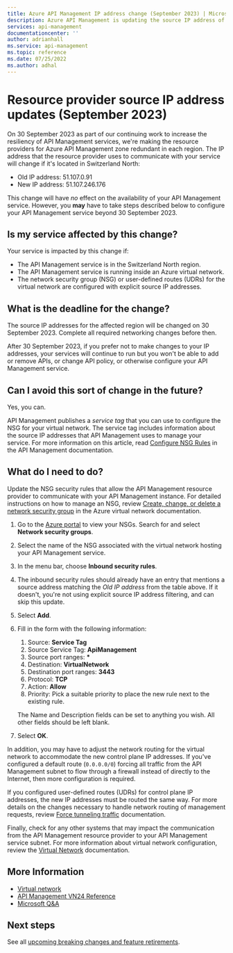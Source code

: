 ```yaml
---
title: Azure API Management IP address change (September 2023) | Microsoft Docs
description: Azure API Management is updating the source IP address of the resource provider in Switzerland North. If your service is hosted in a Microsoft Azure virtual network, you may need to update network settings to continue managing your service.
services: api-management
documentationcenter: ''
author: adrianhall
ms.service: api-management
ms.topic: reference
ms.date: 07/25/2022
ms.author: adhal
---
```


# Resource provider source IP address updates (September 2023)

On 30 September 2023 as part of our continuing work to increase the resiliency of API Management services, we're making the resource providers for Azure API Management zone redundant in each region. The IP address that the resource provider uses to communicate with your service will change if it's located in Switzerland North:

* Old IP address: 51.107.0.91
* New IP address: 51.107.246.176

This change will have *no* effect on the availability of your API Management service. However, you **may** have to take steps described below to configure your API Management service beyond 30 September 2023.

## Is my service affected by this change?

Your service is impacted by this change if:

* The API Management service is in the Switzerland North region.
* The API Management service is running inside an Azure virtual network.
* The network security group (NSG) or user-defined routes (UDRs) for the virtual network are configured with explicit source IP addresses.

## What is the deadline for the change?

The source IP addresses for the affected region will be changed on 30 September 2023. Complete all required networking changes before then.

After 30 September 2023, if you prefer not to make changes to your IP addresses, your services will continue to run but you won't be able to add or remove APIs, or change API policy, or otherwise configure your API Management service. 

## Can I avoid this sort of change in the future?

Yes, you can.

API Management publishes a _service tag_ that you can use to configure the NSG for your virtual network. The service tag includes information about the source IP addresses that API Management uses to manage your service. For more information on this article, read [Configure NSG Rules] in the API Management documentation.

## What do I need to do?

Update the NSG security rules that allow the API Management resource provider to communicate with your API Management instance. For detailed instructions on how to manage an NSG, review [Create, change, or delete a network security group] in the Azure virtual network documentation.

1. Go to the [Azure portal](https://portal.azure.com) to view your NSGs. Search for and select **Network security groups**.
2. Select the name of the NSG associated with the virtual network hosting your API Management service.
3. In the menu bar, choose **Inbound security rules**.
4. The inbound security rules should already have an entry that mentions a source address matching the _Old IP address_ from the table above. If it doesn't, you're not using explicit source IP address filtering, and can skip this update.
5. Select **Add**.
6. Fill in the form with the following information:
  
   1. Source: **Service Tag**
   2. Source Service Tag: **ApiManagement**
   3. Source port ranges: __*__
   4. Destination: **VirtualNetwork**
   5. Destination port ranges: **3443**
   6. Protocol: **TCP**
   7. Action: **Allow**
   8. Priority: Pick a suitable priority to place the new rule next to the existing rule.

   The Name and Description fields can be set to anything you wish. All other fields should be left blank.

7. Select **OK**.

In addition, you may have to adjust the network routing for the virtual network to accommodate the new control plane IP addresses. If you've configured a default route (`0.0.0.0/0`) forcing all traffic from the API Management subnet to flow through a firewall instead of directly to the Internet, then more configuration is required. 

If you configured user-defined routes (UDRs) for control plane IP addresses, the new IP addresses must be routed the same way. For more details on the changes necessary to handle network routing of management requests, review [Force tunneling traffic] documentation.

Finally, check for any other systems that may impact the communication from the API Management resource provider to your API Management service subnet. For more information about virtual network configuration, review the [Virtual Network] documentation.

## More Information

* [Virtual network](../../virtual-network/index.yml)
* [API Management VN24 Reference](../virtual-network-reference.md)
* [Microsoft Q&A](/answers/topics/azure-api-management.html)

## Next steps

See all [upcoming breaking changes and feature retirements](./breaking-changes/overview.md).

<!-- Links -->
[Configure NSG Rules]: ../api-management-using-with-internal-vnet.md#configure-nsg-rules
[Virtual Network]: ../../virtual-network/index.yml
[Force tunneling traffic]: ../api-management-using-with-internal-vnet.md#force-tunnel-traffic-to-on-premises-firewall-using-expressroute-or-network-virtual-appliance
[Create, change, or delete a network security group]: ../../virtual-network/manage-network-security-group.md

